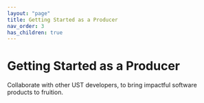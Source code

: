 ```yaml
---
layout: "page"
title: Getting Started as a Producer
nav_order: 3
has_children: true
---
```

# Getting Started as a Producer

Collaborate with other UST developers, to bring impactful software products to fruition.
